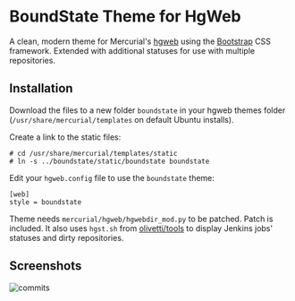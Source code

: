 # BoundState Theme for HgWeb

  A clean, modern theme for Mercurial's [hgweb](http://mercurial.selenic.com/wiki/HgWebDirStepByStep]) using the [Bootstrap](http://twitter.github.com/bootstrap/) CSS framework. Extended with additional statuses for use with multiple repositories.

## Installation

  Download the files to a new folder `boundstate` in your hgweb themes folder
(`/usr/share/mercurial/templates` on default Ubuntu installs).

  Create a link to the static files:

    # cd /usr/share/mercurial/templates/static
    # ln -s ../boundstate/static/boundstate boundstate

  Edit your `hgweb.config` file to use the `boundstate` theme:

    [web]
    style = boundstate

  Theme needs `mercurial/hgweb/hgwebdir_mod.py` to be patched. Patch is included. It also uses `hgst.sh` from [olivetti/tools](https://github.com/md1023/olivetti/tree/master/tools) to display Jenkins jobs' statuses and dirty repositories.

## Screenshots

![commits](https://dl.dropboxusercontent.com/u/69495183/hgweb-boundstate-theme.png)